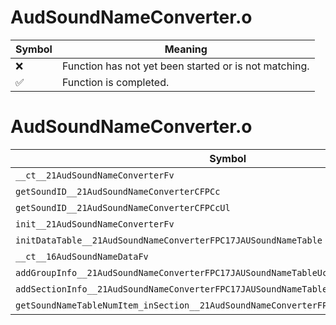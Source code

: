 # AudSoundNameConverter.o
| Symbol | Meaning 
| ------------- | ------------- 
| :x: | Function has not yet been started or is not matching. 
| :white_check_mark: | Function is completed. 


# AudSoundNameConverter.o
| Symbol | Decompiled? |
| ------------- | ------------- |
| `__ct__21AudSoundNameConverterFv` | :x: |
| `getSoundID__21AudSoundNameConverterCFPCc` | :x: |
| `getSoundID__21AudSoundNameConverterCFPCcUl` | :x: |
| `init__21AudSoundNameConverterFv` | :x: |
| `initDataTable__21AudSoundNameConverterFPC17JAUSoundNameTable` | :x: |
| `__ct__16AudSoundNameDataFv` | :x: |
| `addGroupInfo__21AudSoundNameConverterFPC17JAUSoundNameTableUcUc` | :x: |
| `addSectionInfo__21AudSoundNameConverterFPC17JAUSoundNameTableUc` | :x: |
| `getSoundNameTableNumItem_inSection__21AudSoundNameConverterFPC17JAUSoundNameTableUc` | :x: |
